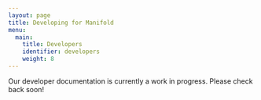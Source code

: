 ```yaml
---
layout: page
title: Developing for Manifold
menu:
  main:
    title: Developers
    identifier: developers
    weight: 8
---
```


Our developer documentation is currently a work in progress. Please check back soon!
